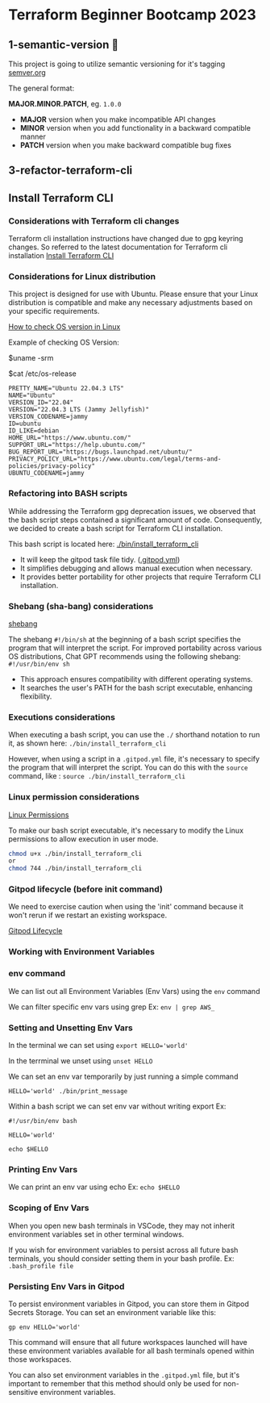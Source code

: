 # Terraform Beginner Bootcamp 2023

## 1-semantic-version :mage:
This project is going to utilize semantic versioning for it's tagging
[semver.org](https://semver.org/)

The general format:

**MAJOR.MINOR.PATCH**, eg. `1.0.0`

- **MAJOR** version when you make incompatible API changes
- **MINOR** version when you add functionality in a backward compatible manner
- **PATCH** version when you make backward compatible bug fixes


## 3-refactor-terraform-cli

## Install Terraform CLI

### Considerations with Terraform cli changes 
Terraform cli installation instructions have changed due to gpg keyring changes. So referred to the latest documentation for Terraform cli installation
[Install Terraform CLI](https://developer.hashicorp.com/terraform/tutorials/aws-get-started/install-cli)

### Considerations for Linux distribution
This project is designed for use with Ubuntu. Please ensure that your Linux distribution is compatible and make any necessary adjustments based on your specific requirements.

[How to check OS version in Linux](https://opensource.com/article/18/6/linux-version)

Example of checking OS Version:

$uname -srm

$cat /etc/os-release
```
PRETTY_NAME="Ubuntu 22.04.3 LTS"
NAME="Ubuntu"
VERSION_ID="22.04"
VERSION="22.04.3 LTS (Jammy Jellyfish)"
VERSION_CODENAME=jammy
ID=ubuntu
ID_LIKE=debian
HOME_URL="https://www.ubuntu.com/"
SUPPORT_URL="https://help.ubuntu.com/"
BUG_REPORT_URL="https://bugs.launchpad.net/ubuntu/"
PRIVACY_POLICY_URL="https://www.ubuntu.com/legal/terms-and-policies/privacy-policy"
UBUNTU_CODENAME=jammy
```

### Refactoring into BASH scripts
While addressing the Terraform gpg deprecation issues, we observed that the bash script steps contained a significant amount of code. Consequently, we decided to create a bash script for Terraform CLI installation.

This bash script is located here: [./bin/install_terraform_cli](./bin/install_terraform_cli)

- It will keep the gitpod task file tidy. ([.gitpod.yml](.gitpod.yml))
- It simplifies debugging and allows manual execution when necessary.
- It provides better portability for other projects that require Terraform CLI installation.

### Shebang (sha-bang) considerations

[shebang](https://en.wikipedia.org/wiki/Shebang_(Unix))

The shebang `#!/bin/sh` at the beginning of a bash script specifies the program that will interpret the script. For improved portability across various OS distributions, Chat GPT recommends using the following shebang: `#!/usr/bin/env sh`

- This approach ensures compatibility with different operating systems.
- It searches the user's PATH for the bash script executable, enhancing flexibility.

### Executions considerations
When executing a bash script, you can use the `./` shorthand notation to run it, as shown here: `./bin/install_terraform_cli`

However, when using a script in a `.gitpod.yml` file, it's necessary to specify the program that will interpret the script. You can do this with the `source` command, like : `source ./bin/install_terraform_cli`

### Linux permission considerations
[Linux Permissions](https://en.wikipedia.org/wiki/Chmod)

To make our bash script executable, it's necessary to modify the Linux permissions to allow execution in user mode.

```sh
chmod u+x ./bin/install_terraform_cli 
or
chmod 744 ./bin/install_terraform_cli
```

### Gitpod lifecycle (before init command)

We need to exercise caution when using the 'init' command because it won't rerun if we restart an existing workspace.

[Gitpod Lifecycle](https://www.gitpod.io/docs/configure/workspaces/tasks)

### Working with Environment Variables

### env command

We can list out all Environment Variables (Env Vars) using the `env` command

We can filter specific env vars using grep Ex: `env | grep AWS_`

### Setting and Unsetting Env Vars

In the terminal we can set using `export HELLO='world'`

In the terrminal we unset using `unset HELLO`

We can set an env var temporarily by just running a simple command

```
HELLO='world' ./bin/print_message
```

Within a bash script we can set env var without writing export Ex:

```
#!/usr/bin/env bash

HELLO='world'

echo $HELLO
```

### Printing Env Vars

We can print an env var using echo Ex: `echo $HELLO`

### Scoping of Env Vars

When you open new bash terminals in VSCode, they may not inherit environment variables set in other terminal windows. 

If you wish for environment variables to persist across all future bash terminals, you should consider setting them in your bash profile. Ex: `.bash_profile file`

### Persisting Env Vars in Gitpod

To persist environment variables in Gitpod, you can store them in Gitpod Secrets Storage. You can set an environment variable like this: 

```
gp env HELLO='world'

```

This command will ensure that all future workspaces launched will have these environment variables available for all bash terminals opened within those workspaces.

You can also set environment variables in the `.gitpod.yml` file, but it's important to remember that this method should only be used for non-sensitive environment variables.







